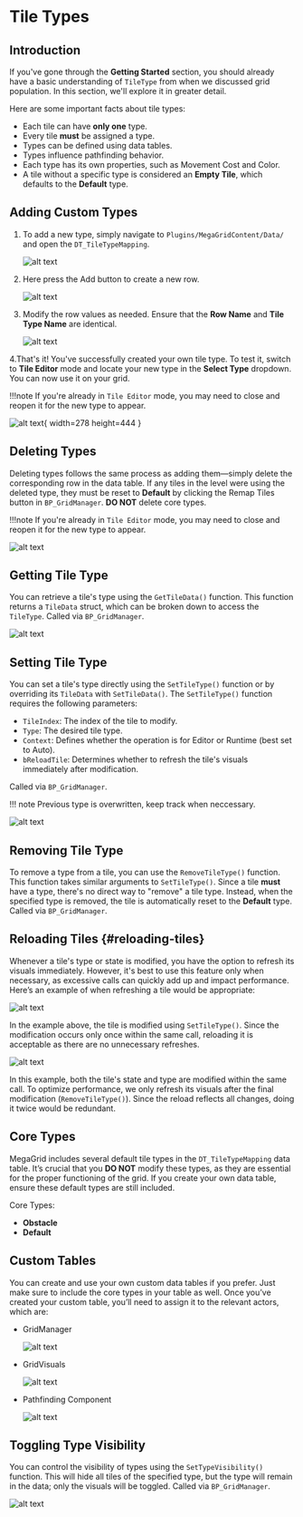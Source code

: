 # Tile Types

## Introduction

If you've gone through the **Getting Started** section, you should already have a basic understanding of ``TileType`` from when we discussed grid population. In this section, we'll explore it in greater detail.

Here are some important facts about tile types:  

- Each tile can have **only one** type.  
- Every tile **must** be assigned a type.  
- Types can be defined using data tables.  
- Types influence pathfinding behavior.  
- Each type has its own properties, such as Movement Cost and Color.  
- A tile without a specific type is considered an **Empty Tile**, which defaults to the **Default** type.

## Adding Custom Types

1. To add a new type, simply navigate to ``Plugins/MegaGridContent/Data/`` and open the ``DT_TileTypeMapping``.
    
    ![alt text](<../images/tile type mapping directory.png>)

2. Here press the <span class="highlight-box-settings">Add</span> button to create a new row.

    ![alt text](<../images/tile type mapping add button.png>)

3. Modify the row values as needed. Ensure that the **Row Name** and **Tile Type Name** are identical.

    ![alt text](<../images/new type add.png>)

4.That's it! You've successfully created your own tile type. To test it, switch to **Tile Editor** mode and locate your new type in the **Select Type** dropdown. You can now use it on your grid.

!!!note 
    If you're already in ``Tile Editor`` mode, you may need to close and reopen it for the new type to appear.

![alt text](<../images/tile editor new type.png>){ width=278 height=444 }

## Deleting Types 

Deleting types follows the same process as adding them—simply delete the corresponding row in the data table. If any tiles in the level were using the deleted type, they must be reset to **Default** by clicking the <span class="highlight-box-settings">Remap Tiles</span> button in ``BP_GridManager``. **DO NOT** delete core types.

!!!note 
    If you're already in ``Tile Editor`` mode, you may need to close and reopen it for the new type to appear.

![alt text](<../images/remap tiles .png>)

## Getting Tile Type

You can retrieve a tile's type using the ``GetTileData()`` function. This function returns a ``TileData`` struct, which can be broken down to access the ``TileType``. Called via ``BP_GridManager``.

![alt text](<../images/get tile data.png>)

## Setting Tile Type

You can set a tile's type directly using the ``SetTileType()`` function or by overriding its ``TileData`` with ``SetTileData()``. The ``SetTileType()`` function requires the following parameters: 

- ``TileIndex``: The index of the tile to modify.
- ``Type``: The desired tile type.
- ``Context``: Defines whether the operation is for Editor or Runtime (best set to Auto).
- ``bReloadTile``: Determines whether to refresh the tile's visuals immediately after modification.

Called via ``BP_GridManager``.

!!! note
    Previous type is overwritten, keep track when neccessary.

![alt text](<../images/set tile data.png>)

## Removing Tile Type

To remove a type from a tile, you can use the ``RemoveTileType()`` function. This function takes similar arguments to ``SetTileType()``. Since a tile **must** have a type, there's no direct way to "remove" a tile type. Instead, when the specified type is removed, the tile is automatically reset to the **Default** type. Called via ``BP_GridManager``.

## Reloading Tiles {#reloading-tiles}

Whenever a tile's type or state is modified, you have the option to refresh its visuals immediately. However, it's best to use this feature only when necessary, as excessive calls can quickly add up and impact performance. Here’s an example of when refreshing a tile would be appropriate:

![alt text](<../images/relaod tile example 1.png>)

In the example above, the tile is modified using ``SetTileType()``. Since the modification occurs only once within the same call, reloading it is acceptable as there are no unnecessary refreshes. 

![alt text](<../images/reload tile example 2.png>)

In this example, both the tile's state and type are modified within the same call. To optimize performance, we only refresh its visuals after the final modification (``RemoveTileType()``). Since the reload reflects all changes, doing it twice would be redundant.

## Core Types

MegaGrid includes several default tile types in the ``DT_TileTypeMapping`` data table. It’s crucial that you **DO NOT** modify these types, as they are essential for the proper functioning of the grid. If you create your own data table, ensure these default types are still included.

Core Types:

- **Obstacle**
- **Default**

## Custom Tables 

You can create and use your own custom data tables if you prefer. Just make sure to include the core types in your table as well. Once you’ve created your custom table, you’ll need to assign it to the relevant actors, which are:

- GridManager

    ![alt text](<../images/gridmanager type mapping reference.png>)

- GridVisuals

    ![alt text](<../images/gridvisuals type mappin reference.png>)

- Pathfinding Component

    ![alt text](<../images/pathfinding comp typemapping ref.png>)

## Toggling Type Visibility

You can control the visibility of types using the `SetTypeVisibility()` function. This will hide all tiles of the specified type, but the type will remain in the data; only the visuals will be toggled. Called via ``BP_GridManager``.

![alt text](<../images/set type visibility.png>)

